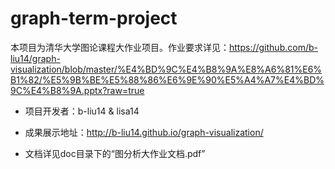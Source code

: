 # graph-term-project
本项目为清华大学图论课程大作业项目。作业要求详见：https://github.com/b-liu14/graph-visualization/blob/master/%E4%BD%9C%E4%B8%9A%E8%A6%81%E6%B1%82/%E5%9B%BE%E5%88%86%E6%9E%90%E5%A4%A7%E4%BD%9C%E4%B8%9A.pptx?raw=true

* 项目开发者：b-liu14 & lisa14

* 成果展示地址：http://b-liu14.github.io/graph-visualization/

* 文档详见doc目录下的“图分析大作业文档.pdf”
